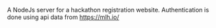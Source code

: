 A NodeJs server for a hackathon registration website. Authentication is done using api data from https://mlh.io/
